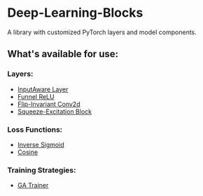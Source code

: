 # Deep-Learning-Blocks
A library with customized PyTorch layers and model components.

## What's available for use:
### **Layers**:
* [InputAware Layer](docs/CNN%20Layers.md#input-aware-layer)
* [Funnel ReLU](docs/CNN%20Layers.md#funnel-relu-frelu)
* [Flip-Invariant Conv2d](docs/CNN%20Layers.md#flip-invariant-conv2d-layer)
* [Squeeze-Excitation Block](docs/CNN%20Layers.md#squeeze-excitation-block)  

### **Loss Functions**:
* [Inverse Sigmoid](docs/losses.md#inverse-sigmoid-loss)
* [Cosine](docs/losses#cosine-loss)

### **Training Strategies**:
* [GA Trainer](docs/trainer.md#genetic-algorithm-trainer-(ga))
